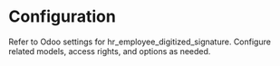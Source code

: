 # Configuration

Refer to Odoo settings for hr_employee_digitized_signature. Configure related models, access rights, and options as needed.
